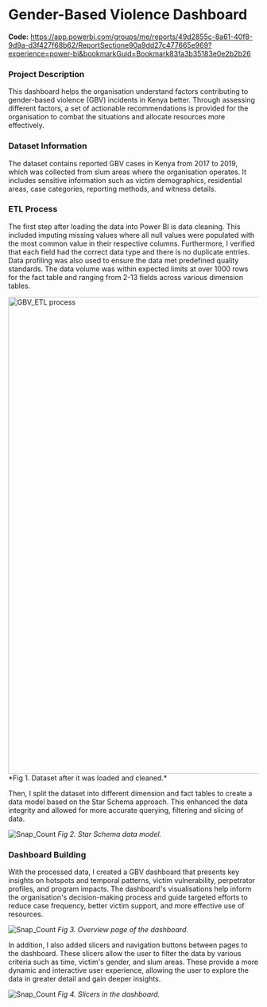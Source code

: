 # Gender-Based Violence Dashboard

**Code:** https://app.powerbi.com/groups/me/reports/49d2855c-8a61-40f8-9d9a-d3f427f68b62/ReportSectione90a9dd27c477665e969?experience=power-bi&bookmarkGuid=Bookmark83fa3b35183e0e2b2b26

### Project Description

This dashboard helps the organisation understand factors contributing to gender-based violence (GBV) incidents in Kenya better. Through assessing different factors, a set of actionable recommendations is provided for the organisation to combat the situations and allocate resources more effectively.

### Dataset Information

The dataset contains reported GBV cases in Kenya from 2017 to 2019, which was collected from slum areas where the organisation operates. It includes sensitive information such as victim demographics, residential areas, case categories, reporting methods, and witness details.

### ETL Process

The first step after loading the data into Power BI is data cleaning. This included imputing missing values where all null values were populated with the most common value in their respective columns. Furthermore, I verified that each field had the correct data type and there is no duplicate entries. Data profiling was also used to ensure the data met predefined quality standards. The data volume was within expected limits at over 1000 rows for the fact table and ranging from 2-13 fields across various dimension tables. 

<img width="959" alt="GBV_ETL process" src="https://github.com/user-attachments/assets/33bfd3d9-150f-4ed0-8c23-ee3e6fba86e4">
*Fig 1. Dataset after it was loaded and cleaned.*

Then, I split the dataset into different dimension and fact tables to create a data model based on the Star Schema approach. This enhanced the data integrity and allowed for more accurate querying, filtering and slicing of data. 

![Snap_Count](https://github.com/user-attachments/assets/8a884146-4322-488e-9ce5-5c64c08aede5)
*Fig 2. Star Schema data model.*

### Dashboard Building

With the processed data, I created a GBV dashboard that presents key insights on hotspots and temporal patterns, victim vulnerability, perpetrator profiles, and program impacts. The dashboard's visualisations help inform the organisation's decision-making process and guide targeted efforts to reduce case frequency, better victim support, and more effective use of resources.

![Snap_Count](https://github.com/user-attachments/assets/7f58cb07-f310-47df-9009-247b97eb00ec)
*Fig 3. Overview page of the dashboard.*

In addition, I also added slicers and navigation buttons between pages to the dashboard. These slicers allow the user to filter the data by various criteria such as time, victim's gender, and slum areas. These provide a more dynamic and interactive user experience, allowing the user to explore the data in greater detail and gain deeper insights.

![Snap_Count](https://github.com/user-attachments/assets/bda4d83c-9d34-4983-be9c-91ca5ca400ba)
*Fig 4. Slicers in the dashboard.*
